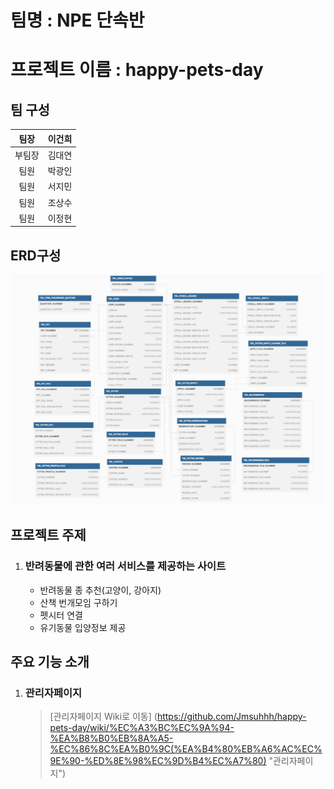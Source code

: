 # 팀명 : NPE 단속반

# 프로젝트 이름 : happy-pets-day

## 팀 구성

|팀장|이건희|           
|:--:|:--:|
|부팀장|김대연| 
|팀원|박광인| 
|팀원|서지민| 
|팀원|조상수| 
|팀원|이정현|

## ERD구성

[![NPE단속반 erd구성](./src/main/resources/static/img/Spring_Erd.png)](https://dbdiagram.io/d/647f4f07722eb774947ee12c)

## 프로젝트 주제

1. ### 반려동물에 관한 여러 서비스를 제공하는 사이트
    - 반려동물 종 추천(고양이, 강아지)
    - 산책 번개모임 구하기
    - 펫시터 연결
    - 유기동물 입양정보 제공

## 주요 기능 소개
1. ### 관리자페이지
   > [관리자페이지 Wiki로 이동] (https://github.com/Jmsuhhh/happy-pets-day/wiki/%EC%A3%BC%EC%9A%94-%EA%B8%B0%EB%8A%A5-%EC%86%8C%EA%B0%9C(%EA%B4%80%EB%A6%AC%EC%9E%90-%ED%8E%98%EC%9D%B4%EC%A7%80) "관리자페이지")
